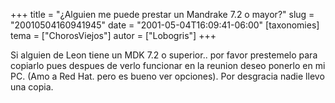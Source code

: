 +++
title = "¿Alguien me puede prestar un Mandrake 7.2 o mayor?"
slug = "20010504160941945"
date = "2001-05-04T16:09:41-06:00"
[taxonomies]
tema = ["ChorosViejos"]
autor = ["Lobogris"]
+++

Si alguien de Leon tiene un MDK 7.2 o superior.. por favor prestemelo
para copiarlo pues despues de verlo funcionar en la reunion deseo
ponerlo en mi PC. (Amo a Red Hat. pero es bueno ver opciones). Por
desgracia nadie llevo una copia.
